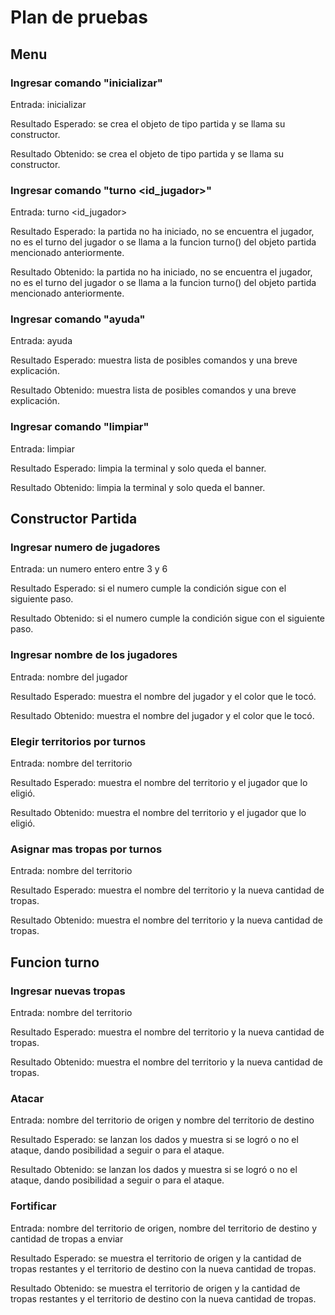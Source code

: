 # Plan de pruebas

## Menu

### Ingresar comando "inicializar"
Entrada: inicializar

Resultado Esperado: se crea el objeto de tipo partida y se llama su constructor.

Resultado Obtenido: se crea el objeto de tipo partida y se llama su constructor.

### Ingresar comando "turno <id_jugador>"
Entrada: turno <id_jugador>

Resultado Esperado: la partida no ha iniciado, no se encuentra el jugador, no es el turno del jugador o se llama a la funcion turno() del objeto partida mencionado anteriormente.

Resultado Obtenido: la partida no ha iniciado, no se encuentra el jugador, no es el turno del jugador o se llama a la funcion turno() del objeto partida mencionado anteriormente.

### Ingresar comando "ayuda"
Entrada: ayuda

Resultado Esperado: muestra lista de posibles comandos y una breve explicación.

Resultado Obtenido: muestra lista de posibles comandos y una breve explicación.

### Ingresar comando "limpiar"
Entrada: limpiar

Resultado Esperado: limpia la terminal y solo queda el banner.

Resultado Obtenido: limpia la terminal y solo queda el banner.

## Constructor Partida

### Ingresar numero de jugadores
Entrada: un numero entero entre 3 y 6

Resultado Esperado: si el numero cumple la condición sigue con el siguiente paso.

Resultado Obtenido: si el numero cumple la condición sigue con el siguiente paso.

### Ingresar nombre de los jugadores
Entrada: nombre del jugador 

Resultado Esperado: muestra el nombre del jugador y el color que le tocó.

Resultado Obtenido: muestra el nombre del jugador y el color que le tocó.

### Elegir territorios por turnos
Entrada: nombre del territorio 

Resultado Esperado: muestra el nombre del territorio y el jugador que lo eligió.

Resultado Obtenido: muestra el nombre del territorio y el jugador que lo eligió.

### Asignar mas tropas por turnos
Entrada: nombre del territorio 

Resultado Esperado: muestra el nombre del territorio y la nueva cantidad de tropas.

Resultado Obtenido: muestra el nombre del territorio y la nueva cantidad de tropas.

## Funcion turno

### Ingresar nuevas tropas
Entrada: nombre del territorio 

Resultado Esperado: muestra el nombre del territorio y la nueva cantidad de tropas.

Resultado Obtenido: muestra el nombre del territorio y la nueva cantidad de tropas.

### Atacar
Entrada: nombre del territorio de origen y nombre del territorio de destino

Resultado Esperado: se lanzan los dados y muestra si se logró o no el ataque, dando posibilidad a seguir o para el ataque.

Resultado Obtenido: se lanzan los dados y muestra si se logró o no el ataque, dando posibilidad a seguir o para el ataque.

### Fortificar
Entrada: nombre del territorio de origen, nombre del territorio de destino y cantidad de tropas a enviar

Resultado Esperado: se muestra el territorio de origen y la cantidad de tropas restantes y el territorio de destino con la nueva cantidad de tropas.

Resultado Obtenido: se muestra el territorio de origen y la cantidad de tropas restantes y el territorio de destino con la nueva cantidad de tropas.
